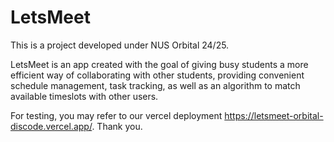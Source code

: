 # LetsMeet

This is a project developed under NUS Orbital 24/25.

LetsMeet is an app created with the goal of giving busy students a more efficient way of collaborating with other students, providing convenient schedule management, task tracking, as well as an algorithm to match available timeslots with other users.

For testing, you may refer to our vercel deployment https://letsmeet-orbital-discode.vercel.app/. Thank you.
